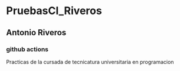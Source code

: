 # PruebasCI_Riveros
## Antonio Riveros
### github actions
Practicas de la cursada de tecnicatura universitaria en programacion 
